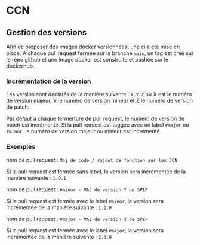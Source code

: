 # CCN

## Gestion des versions
Afin de proposer des images docker versionnées, une ci a été mise en place.
A chaque pull request fermée sur la branche `main`, un tag est créé sur le répo github et une image docker est construite et pushée sur le dockerhub.

### Incrémentation de la version
Les version sont déclarés de la manière suivante : `X.Y.Z` où X est le numéro de version majeur, Y le numéro de version mineur et Z le numéro de version de patch.

Par défaut a chaque fermerture de pull request, le numéro de version de patch est incrémenté. Si la pull request est taggée avec un label `#major` ou `#minor`, le numéro de version majeur ou mineur est incrémenté.

### Exemples

nom de pull request : `Maj de code / rajout de fonction sur les CCN`

Si la pull request est fermée sans label, la version sera incrémentée de la manière suivante : `1.0.1`

nom de pull request : `#minor - MAJ de version Y de SPIP`

Si la pull request est fermée avec le label `#minor`, la version sera incrémentée de la manière suivante : `1.1.0`

nom de pull request : `#major - MAJ de version X de SPIP`

Si la pull request est fermée avec le label `#major`, la version sera incrémentée de la manière suivante : `2.0.0`

